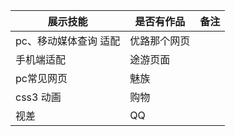 | 展示技能              | 是否有作品   | 备注 |
| --------------------- | ------------ | ---- |
| pc、移动媒体查询 适配 | 优路那个网页 |      |
| 手机端适配            | 途游页面     |      |
| pc常见网页            | 魅族         |      |
| css3 动画             | 购物         |      |
| 视差                  | QQ           |      |




